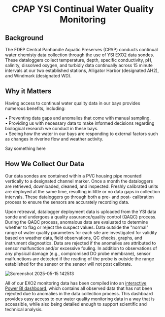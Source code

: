 <div align="center">

# CPAP YSI Continual Water Quality Monitoring

</div>

## Background
The FDEP Central Panhandle Aquatic Preserves (CPAP) conducts continual water chemisty data collection through the use of YSI EXO2 data sondes. These dataloggers collect temperature, depth, specific conductivity, pH, salinity, dissolved oxygen, and turbidiy data continually across 15 minute intervals at our two established stations, Alligator Harbor (designated AH2), and Windmark (designated WD).

## Why it Matters
Having access to continual water quality data in our bays provides numerous benefits, including:

• Preventing data gaps and anomalies that come with manual sampling. <br />
• Providing us with necessary data to make informed decisions regarding biological research we conduct in these bays. <br />
• Seeing how the water in our bays are responding to external factors such as changes in riverine flow and weather activity. <br />

Say something here 

## How We Collect Our Data
Our data sondes are contained within a PVC housing pipe mounted vertically to a designated channel marker. Once a month the dataloggers are retrieved, downloaded, cleaned, and inspected. Freshly calibrated units are deployed at the same time, resulting in little or no data gaps in collection intervals. These dataloggers go through both a pre- and post- calibration process to ensure the sensors are accurately recording data. 

Upon retreaval, datalogger deployment data is uploaded from the YSI data sonde and undergoes a quality assurance/quality control (QAQC) process. During the QAQC process, anomalous data are evaluated to determine whether to flag or reject the suspect values. Data outside the "normal" range of water quality parameters for each site are investigated for validity based on weather data, field observations, QC checks, graphs, and instrument diagnostics. Data are rejected if the anomalies are attributed to sensor malfunction and/or excessive fouling. In addition to observations of any physical damage (e.g., compromised DO probe membrane), sensor malfunctions are detected if the reading of the probe is outside the range established for the sensor or the sensor will not post calibrate.

![Screenshot 2025-05-15 142513](https://github.com/user-attachments/assets/5fca3972-e1d4-413a-855c-37eb14de9bfd)

All of our EXO2 monitoring data has been compiled into an [interactive Power BI dashboard](https://app.powerbi.com/view?r=eyJrIjoiZGUzNTIyZGMtNjhjMy00NWVmLWJmMGItMmQ3ZWZjZTkxMjY5IiwidCI6ImI2MjAxOTYwLTQ1YmEtNGI3OC1iMDgwLWYxYzQzM2ZmNmUzNiIsImMiOjZ9), which contains all observed data that has not been rejected due to anomalies in the data collection process. This dashboard provides easy access to our water quality monitoring data in a way that is accessible, while also being detailed enough to support scientific and technical analysis.
